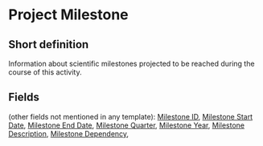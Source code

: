 # Project Milestone
## Short definition
Information about scientific milestones projected to be reached during the course of this activity.
## Fields
(other fields not mentioned in any template):
[Milestone ID](../Object-Fields/Project%20Milestone/Milestone%20ID.md),
[Milestone Start Date](../Object-Fields/Project%20Milestone/Milestone%20Start%20Date.md),
[Milestone End Date](../Object-Fields/Project%20Milestone/Milestone%20End%20Date.md),
[Milestone Quarter](../Object-Fields/Project%20Milestone/Milestone%20Quarter.md),
[Milestone Year](../Object-Fields/Project%20Milestone/Milestone%20Year.md),
[Milestone Description](../Object-Fields/Project%20Milestone/Milestone%20Description.md),
[Milestone Dependency](../Object-Fields/Project%20Milestone/Milestone%20Dependency.md),
